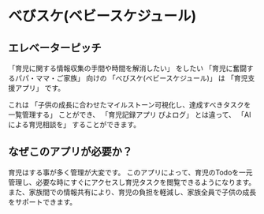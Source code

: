 # べびスケ(ベビースケジュール)

## エレベーターピッチ

「育児に関する情報収集の手間や時間を解消したい」 をしたい
「育児に奮闘するパパ・ママ・ご家族」 向けの
「べびスケ(ベビースケジュール)」 は
「育児支援アプリ」 です。

これは 「子供の成長に合わせたマイルストーン可視化し、達成すべきタスクを一覧管理する」 ことができ、
「育児記録アプリ ぴよログ」 とは違って、
「AI による育児相談を」 することができます。

## なぜこのアプリが必要か？

育児はする事が多く管理が大変です。
このアプリによって、育児のTodoを一元管理し、必要な時にすぐにアクセスし育児タスクを閲覧できるようになります。また、家族間での情報共有により、育児の負担を軽減し、家族全員で子供の成長をサポートできます。
